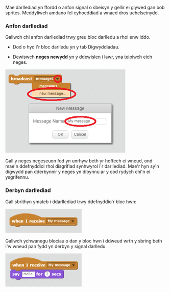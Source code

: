 Mae darllediad yn ffordd o anfon signal o sbeisyn y gellir ei glywed gan bob sprites. Meddyliwch amdano fel cyhoeddiad a wnaed dros uchelseinydd.

### Anfon darllediad

Gallwch chi anfon darllediad trwy greu bloc darlledu a rhoi enw iddo.

+ Dod o hyd i'r bloc darlledu yn y tab Digwyddiadau.

+ Dewiswch **neges newydd** yn y ddewislen i lawr, yna teipiwch eich neges.

![Creu darllediad](images/create-a-broadcast.png)

Gall y neges negeseuon fod yn unrhyw beth yr hoffech ei wneud, ond mae'n ddefnyddiol rhoi disgrifiad synhwyrol i'r darllediad. Mae'r hyn sy'n digwydd pan dderbynnir y neges yn dibynnu ar y cod rydych chi'n ei ysgrifennu.

### Derbyn darllediad

Gall sbrithyn ymateb i ddarllediad trwy ddefnyddio'r bloc hwn:

![Derbyn darllediad](images/receive-a-broadcast.png)

Gallwch ychwanegu blociau o dan y bloc hwn i ddweud wrth y sbring beth i'w wneud pan fydd yn derbyn y signal darlledu.

![Derbyn enghraifft](images/receive-example.png)